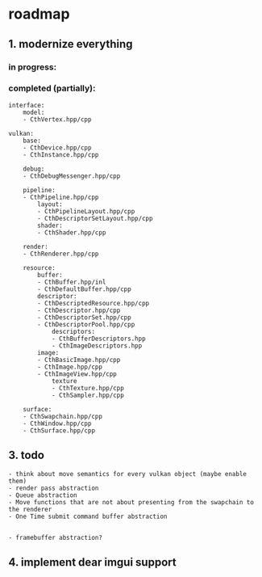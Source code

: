 # roadmap

## 1. modernize everything
### in progress:
	
### completed (partially):
	interface:
		model:
		- CthVertex.hpp/cpp

	vulkan:
		base:
		- CthDevice.hpp/cpp
		- CthInstance.hpp/cpp
		
		debug:
		- CthDebugMessenger.hpp/cpp
		
		pipeline:
		- CthPipeline.hpp/cpp
			layout:
			- CthPipelineLayout.hpp/cpp
			- CthDescriptorSetLayout.hpp/cpp
			shader:
			- CthShader.hpp/cpp
		
		render:
		- CthRenderer.hpp/cpp 
		
		resource:
			buffer:
			- CthBuffer.hpp/inl
			- CthDefaultBuffer.hpp/cpp
			descriptor:
			- CthDescriptedResource.hpp/cpp
			- CthDescriptor.hpp/cpp
			- CthDescriptorSet.hpp/cpp
			- CthDescriptorPool.hpp/cpp
				descriptors:
				- CthBufferDescriptors.hpp
				- CthImageDescriptors.hpp
			image:
			- CthBasicImage.hpp/cpp
			- CthImage.hpp/cpp
			- CthImageView.hpp/cpp
				texture
				- CthTexture.hpp/cpp
				- CthSampler.hpp/cpp

		surface:
		- CthSwapchain.hpp/cpp
		- CthWindow.hpp/cpp
		- CthSurface.hpp/cpp





		


## 3. todo
	- think about move semantics for every vulkan object (maybe enable them)
	- render pass abstraction
	- Queue abstraction
	- Move functions that are not about presenting from the swapchain to the renderer
	- One Time submit command buffer abstraction


	- framebuffer abstraction?

## 4. implement dear imgui support